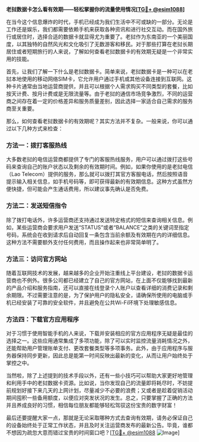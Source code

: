 **老挝数据卡怎么看有效期——轻松掌握你的流量使用情况[[TG💪+ @esim1088](https://t.me/s/esim1088)]**

在当今这个信息爆炸的时代，手机已经成为我们生活中不可或缺的一部分。无论是工作还是娱乐，我们都需要依赖手机来获取各种资讯和进行社交互动。而在国外旅行或居住时，选择合适的数据卡就显得尤为重要了。老挝作为东南亚的一个美丽国度，以其独特的自然风光和文化吸引了无数游客和移民。对于那些打算在老挝长期居住或者短期旅行的人来说，了解如何查看老挝数据卡的有效期无疑是一个非常实用的技能。

首先，让我们了解一下什么是老挝数据卡。简单来说，老挝数据卡是一种可以在老挝本地使用的移动网络SIM卡，它允许用户通过手机或其他设备连接到互联网。这种卡片通常由当地运营商提供，并且可以根据个人需求购买不同类型的套餐，比如按天计费、按月计费或是无限流量等。由于老挝的通信市场竞争激烈，不同的运营商之间存在着一定的价格差异和服务质量差别，因此选择一家适合自己需求的服务商至关重要。

那么，如何查看老挝数据卡的有效期呢？其实方法并不复杂。一般来说，你可以通过以下几种方式来检查：

### 方法一：拨打客服热线

大多数老挝的电信运营商都提供了专门的客服热线服务，用户可以通过拨打这些号码来查询自己的账户状态以及剩余的有效期时间。例如，如果你使用的是老挝电信（Lao Telecom）提供的服务，那么就可以拨打其官方客服电话，然后按照语音提示输入相关信息，如手机号码等，即可获得最新的有效期信息。这种方式虽然方便快捷，但可能会产生通话费用，所以建议事先确认是否免费。

### 方法二：发送短信指令

除了拨打电话外，许多运营商还支持通过发送特定格式的短信来查询相关信息。例如，某些运营商会要求用户发送“STATUS”或者“BALANCE”之类的关键词至指定号码，系统会在收到请求后自动回复一条包含当前余额及有效期在内的详细信息。这种方法不需要额外支付任何费用，而且操作起来也非常简单明了。

### 方法三：访问官方网站

随着互联网技术的发展，越来越多的企业开始注重线上平台建设，老挝的数据卡运营商也不例外。很多公司都已经建立了自己的官方网站，在上面不仅能够找到最新的产品介绍和服务指南，还可以直接在线登录个人账户以查看详细的消费记录和剩余期限。不过需要注意的是，为了保护用户的隐私安全，请确保所使用的电脑或手机已经安装了可靠的安全软件，并且避免在公共Wi-Fi环境下处理敏感信息。

### 方法四：下载官方应用程序

对于习惯于使用智能手机的人来说，下载并安装相应的官方应用程序无疑是最佳的选择之一。这些应用通常集成了多项功能，除了可以实时监控流量消耗情况之外，还能帮助用户管理账单支付、更改套餐类型等多项事务。此外，由于应用程序与服务器保持同步更新，因此总是能第一时间反映出最新的变化，从而让用户始终处于掌控之中。

当然啦，除了上述提到的技术手段以外，还有一些小技巧可以帮助大家更好地管理和利用手中的老挝数据卡资源。比如说，当你发现自己的流量即将耗尽时，不妨提前规划好接下来几天的上网计划，尽量减少不必要的浪费；又或者是趁着促销活动期间囤积一些备用额度，以便应对突发状况的发生。总之，只要掌握了正确的方法并且养成良好的习惯，相信每位朋友都能够轻松驾驭这份宝贵的数字财富！

最后还要提醒大家一点，那就是无论采取哪种方式去查询有效期，请务必保证自己的设备始终处于正常工作状态，并且及时关注运营商发布的最新公告。毕竟，谁都不想因为疏忽大意而错过宝贵的时间窗口吧？[[TG💪+ @esim1088](https://t.me/s/esim1088) ![Image](https://i.postimg.cc/4NQfJmqS/Snipaste-2025-05-13-00-14-12.png)]